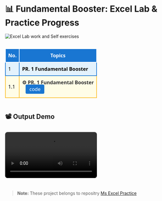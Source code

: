 <h1>📊 Fundamental Booster: Excel Lab & Practice Progress</h1>
<img src="https://img.shields.io/badge/Lab%20work%20and%20Self%20exercises-%23ffff76?logo=microsoft-excel&label=Excel" alt="Excel Lab work and Self exercises">
<hr style="background:transparent;">

<table style="width:100%;border-collapse:collapse;font-family:'Segoe UI',Arial,sans-serif;">
  <thead>
    <tr style="background:#1976d2;color:#fff;">
      <th style="padding:10px 8px;border:2px solid #fff;background:#1976d2;">No.</th>
      <th style="padding:10px 8px;border:2px solid #fff;background:#1976d2;">Topics</th>
    </tr>
  </thead>
  <tbody>
    <tr style="background:#e3f2fd;color:#000;">
      <td style="padding:10px 8px;border:2px solid #1976d2;">1</td>
      <td style="padding:10px 8px;border:2px solid #1976d2;">
        <b>PR. 1 Fundamental Booster</b>
      </td>
    </tr>
    <tr style="background:#fffde7; color:#000;">
      <td style="padding:10px 8px;border:2px solid #fbc02d;">1.1</td>
      <td style="padding:10px 8px;border:2px solid #fbc02d;">
        <span style="font-weight:bold; color:#333;">
          ⚙️ PR. 1 Fundamental Booster
        </span>
        <div style="margin-bottom:6px;">
          <span style="margin-left:12px;padding:4px 12px;background:#1976d2;color:#fff;border:none;border-radius:4px;cursor:pointer;">
            <a style="color:#fff;text-decoration:none;" href="PR. 1 Fundamental Booster.xlsx">code</a>
          </span>
        </div>
      </td>
    </tr>
  </tbody>
</table>

<hr style="background:transparent;">

<h2>📽️ Output Demo</h2>
<video src="output/output.mp4" controls loop autoplay style="max-width:100%;border-radius:8px;margin:12px 0;"></video>

<hr style="background:transparent;">
<blockquote>
  <b>Note:</b> These project belongs to repositry <a href="https://github.com/Prath-code/Ms_Excel_Practice">Ms Excel Practice</a>
</blockquote>